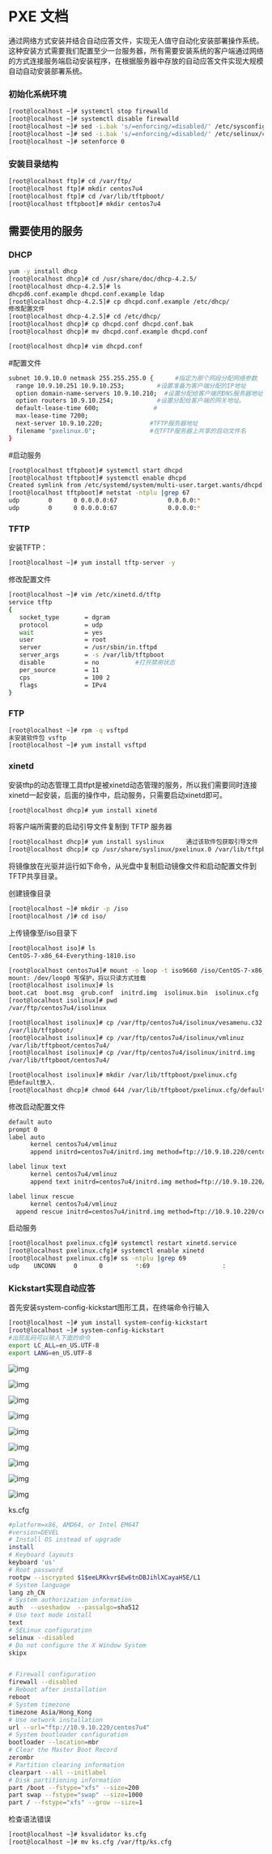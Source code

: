 # **PXE** **文档**

通过网络方式安装并结合自动应答文件，实现无人值守自动化安装部署操作系统。这种安装方式需要我们配置至少一台服务器，所有需要安装系统的客户端通过网络 的方式连接服务端启动安装程序，在根据服务器中存放的自动应答文件实现大规模自动自动安装部署系统。

### **初始化系统环境**

```Bash
[root@localhost ~]# systemctl stop firewalld
[root@localhost ~]# systemctl disable firewalld
[root@localhost ~]# sed -i.bak 's/=enforcing/=disabled/' /etc/sysconfig/selinux
[root@localhost ~]# sed -i.bak 's/=enforcing/=disabled/' /etc/selinux/config
[root@localhost ~]# setenforce 0
```

### **安装目录结构**

```Bash
[root@localhost ftp]# cd /var/ftp/
[root@localhost ftp]# mkdir centos7u4
[root@localhost ftp]# cd /var/lib/tftpboot/
[root@localhost tftpboot]# mkdir centos7u4
```

## **需要使用的服务**

### **DHCP**

```Bash
yum -y install dhcp 
[root@localhost dhcp]# cd /usr/share/doc/dhcp-4.2.5/
[root@localhost dhcp-4.2.5]# ls
dhcpd6.conf.example dhcpd.conf.example ldap
[root@localhost dhcp-4.2.5]# cp dhcpd.conf.example /etc/dhcp/
修改配置文件
[root@localhost dhcp-4.2.5]# cd /etc/dhcp/
[root@localhost dhcp]# cp dhcpd.conf dhcpd.conf.bak
[root@localhost dhcp]# mv dhcpd.conf.example dhcpd.conf

[root@localhost dhcp]# vim dhcpd.conf
```

\#配置文件

```Bash
subnet 10.9.10.0 netmask 255.255.255.0 {      #指定为那个网段分配网络参数
  range 10.9.10.251 10.9.10.253;         #设置准备为客户端分配的IP地址
  option domain-name-servers 10.9.10.210;  #设置分配给客户端的DNS服务器地址
  option routers 10.9.10.254;            #设置分配给客户端的网关地址。
  default-lease-time 600;               #
  max-lease-time 7200;
  next-server 10.9.10.220;             #TFTP服务器地址
  filename "pxelinux.0";               #在TFTP服务器上共享的启动文件名
}
```

\#启动服务

```Bash
[root@localhost tftpboot]# systemctl start dhcpd
[root@localhost tftpboot]# systemctl enable dhcpd
Created symlink from /etc/systemd/system/multi-user.target.wants/dhcpd.service to /usr/lib/systemd/system/dhcpd.service.
[root@localhost tftpboot]# netstat -ntplu |grep 67
udp        0      0 0.0.0.0:67              0.0.0.0:*                           116439/dhcpd
udp        0      0 0.0.0.0:67              0.0.0.0:*                           2932/dnsmasq
```

### **TFTP**

安装TFTP：

```Bash
[root@localhost ~]# yum install tftp-server -y
```

修改配置文件

```Bash
[root@localhost ~]# vim /etc/xinetd.d/tftp
service tftp
{
   socket_type       = dgram
   protocol          = udp
   wait              = yes
   user              = root
   server            = /usr/sbin/in.tftpd
   server_args       = -s /var/lib/tftpboot
   disable           = no          #打开禁用状态
   per_source        = 11
   cps               = 100 2
   flags             = IPv4
}
```

### **FTP**

```Bash
[root@localhost ~]# rpm -q vsftpd
未安装软件包 vsftp
[root@localhost ~]# yum install vsftpd
```

### **xinetd**

安装tftp的动态管理工具tfpt是被xinetd动态管理的服务，所以我们需要同时连接xinetd一起安装，后面的操作中，启动服务，只需要启动xinetd即可。

```Bash
[root@localhost dhcp]# yum install xinetd
```

将客户端所需要的启动引导文件复制到 TFTP 服务器

```Bash
[root@localhost dhcp]# yum install syslinux      通过该软件包获取引导文件
[root@localhost dhcp]# cp /usr/share/syslinux/pxelinux.0 /var/lib/tftpboot/
```

将镜像放在光驱并运行如下命令，从光盘中复制启动镜像文件和启动配置文件到TFTP共享目录。

创建镜像目录

```Bash
[root@localhost ~]# mkdir -p /iso
[root@localhost /]# cd iso/
```

上传镜像至/iso目录下

```Bash
[root@localhost iso]# ls
CentOS-7-x86_64-Everything-1810.iso

[root@localhost centos7u4]# mount -o loop -t iso9660 /iso/CentOS-7-x86_64-Everything-1810.iso /var/ftp/centos7u4
mount: /dev/loop0 写保护，将以只读方式挂载
[root@localhost isolinux]# ls
boot.cat  boot.msg  grub.conf  initrd.img  isolinux.bin  isolinux.cfg  memtest  splash.png  TRANS.TBL  vesamenu.c32  vmlinuz
[root@localhost isolinux]# pwd
/var/ftp/centos7u4/isolinux

[root@localhost isolinux]# cp /var/ftp/centos7u4/isolinux/vesamenu.c32
/var/lib/tftpboot/
[root@localhost isolinux]# cp /var/ftp/centos7u4/isolinux/vmlinuz
/var/lib/tftpboot/centos7u4/
[root@localhost isolinux]# cp /var/ftp/centos7u4/isolinux/initrd.img
/var/lib/tftpboot/centos7u4/

[root@localhost isolinux]# mkdir /var/lib/tftpboot/pxelinux.cfg
把default放入.
[root@localhost dhcp]# chmod 644 /var/lib/tftpboot/pxelinux.cfg/default
```

修改启动配置文件

```Bash
default auto
prompt 0
label auto
      kernel centos7u4/vmlinuz
      append initrd=centos7u4/initrd.img method=ftp://10.9.10.220/centos7u4 ks=ftp://10.9.10.220/centos-7-ks.cfg

label linux text
      kernel centos7u4/vmlinuz
      append text initrd=centos7u4/initrd.img method=ftp://10.9.10.220/centos7u4 ks=ftp://10.9.10.220/centos-7-ks.cfg

label linux rescue
      kernel centos7u4/vmlinuz
  append rescue initrd=centos7u4/initrd.img method=ftp://10.9.10.220/centos7u4 ks=ftp://10.9.10.220/centos-7-ks.cfg
```

启动服务

```Bash
[root@localhost pxelinux.cfg]# systemctl restart xinetd.service
[root@localhost pxelinux.cfg]# systemctl enable xinetd
[root@localhost pxelinux.cfg]# ss -ntplu |grep 69
udp    UNCONN     0      0         *:69                    :                   users:(("xinetd",pid=3131,fd=5))
```

### Kickstart实现自动应答

首先安装system-config-kickstart图形工具，在终端命令行输入

```Bash
[root@localhost ~]# yum install system-config-kickstart
[root@localhost ~]# system-config-kickstart
#出现乱码可以输入下面的命令
export LC_ALL=en_US.UTF-8
export LANG=en_US.UTF-8
```

![img](https://momenta.feishu.cn/space/api/box/stream/download/asynccode/?code=OTBlNTNmZDlmNTRlNGVmNGI5MWIwNTM3MTM0ZjFhMjVfQ0tqTEdqbUxkRlhPR2FYeEszVTVpRmppS05Cb2wwS2dfVG9rZW46Unp4OGI2M2U4bzA3VGF4ZEg2eGNCNFdwblRkXzE3MTI4OTQ3NTk6MTcxMjg5ODM1OV9WNA)

![img](https://momenta.feishu.cn/space/api/box/stream/download/asynccode/?code=Y2ZlNjUxZTM2NmEwODhkZThhZTE3MjZmNWE3Y2Q1MTNfRDcxdE5vdXlBMDgwWElObTFERkt3MXFZQm9WdEdFSUpfVG9rZW46VnNDZGJUaDU4b09VRjJ4Wlcwa2NxaUwxbmhhXzE3MTI4OTQ3NTk6MTcxMjg5ODM1OV9WNA)

![img](https://momenta.feishu.cn/space/api/box/stream/download/asynccode/?code=ODQ3ZWIzYzE1ODJiMzA0ZjA3YWY4ZTZjNzM1NjExMmNfTjdPcEtUWFRJR05SaFBTNzlUYWM2d3dMMlNLeFBkaHdfVG9rZW46WDlra2JVUmJab1FNSTV4UzU3bWMzQkpnbldiXzE3MTI4OTQ3NTk6MTcxMjg5ODM1OV9WNA)

![img](https://momenta.feishu.cn/space/api/box/stream/download/asynccode/?code=ZTY2ZWVkZmVmZWI3MWQ2OWVjOWU0NzEwNGFlMjQyZmFfWEswY1BiYktaSjBYT1ZuN0czcWFKeVZaSVdwdmhSdk5fVG9rZW46UlJqYmIwT05hbzJmYzN4WXFSVGNZdnVBbjZkXzE3MTI4OTQ3NTk6MTcxMjg5ODM1OV9WNA)

![img](https://momenta.feishu.cn/space/api/box/stream/download/asynccode/?code=ZWRkNmFmZTNjNzNkNzNkYTMzNmFmMTFlZWVlNzNiODVfOTA2azRvRWk2TXJrYTdlbm9ObDRuYVVIZ3pmNzltbmlfVG9rZW46RUhTRGJtY2hCb2FtUEN4WjVaeWNzQndjbk9oXzE3MTI4OTQ3NTk6MTcxMjg5ODM1OV9WNA)

![img](https://momenta.feishu.cn/space/api/box/stream/download/asynccode/?code=OGMwYjQ4NDkwYmM3MTdlNWE0NWE3MmI0MjQzNmEzZmNfc0g4a2p1TGxuRXRUcXo0dENUamU4NWJJVFhVNkgxQjVfVG9rZW46QkM0dmJWcHpZb2JEdUh4cXdZaGN3WFRRbnZlXzE3MTI4OTQ3NTk6MTcxMjg5ODM1OV9WNA)

![img](https://momenta.feishu.cn/space/api/box/stream/download/asynccode/?code=M2M2MDkwMWEyMzMwNzc0YzY2YWZlNWIxZDMyNTYzYmVfR240Z0kxRUx0Z21QcXJ2aWdUU1lBWkRMUVBmaXhqNmxfVG9rZW46TlVPYWIzdE02b0V1b2J4M01iQmNPQmFIbm5jXzE3MTI4OTQ3NTk6MTcxMjg5ODM1OV9WNA)

![img](https://momenta.feishu.cn/space/api/box/stream/download/asynccode/?code=ZGU2YWYwYWQwMjFlZDc1MWUxZGQ3NTUwNmI2YWNiMzJfclZjYW1pUTV5eW1PMndSM08wSUdqeWpxdDRkY0lSa3RfVG9rZW46SURlbGJHaGlMb0psMXh4eWF6M2NidjVLblpnXzE3MTI4OTQ3NTk6MTcxMjg5ODM1OV9WNA)

![img](https://momenta.feishu.cn/space/api/box/stream/download/asynccode/?code=Y2M5YTU5OGQ2ODAwZmUyN2NmOWNiODk0ODQ3Y2EyZmJfRjN4VEg1Q25VSEJsYVpYazZkR2hCemd2ekpZc1c1UzVfVG9rZW46RTQ2WGJtc3dNbzl2VFZ4SndmRWNnblZ3bkhnXzE3MTI4OTQ3NTk6MTcxMjg5ODM1OV9WNA)

ks.cfg

```Bash
#platform=x86, AMD64, or Intel EM64T
#version=DEVEL
# Install OS instead of upgrade
install
# Keyboard layouts
keyboard 'us'
# Root password
rootpw --iscrypted $1$eeLRKkvr$Ew6tnDBJihlXCayaH5E/L1
# System language
lang zh_CN
# System authorization information
auth  --useshadow  --passalgo=sha512
# Use text mode install
text
# SELinux configuration
selinux --disabled
# Do not configure the X Window System
skipx


# Firewall configuration
firewall --disabled
# Reboot after installation
reboot
# System timezone
timezone Asia/Hong_Kong
# Use network installation
url --url="ftp://10.9.10.220/centos7u4"
# System bootloader configuration
bootloader --location=mbr
# Clear the Master Boot Record
zerombr
# Partition clearing information
clearpart --all --initlabel
# Disk partitioning information
part /boot --fstype="xfs" --size=200
part swap --fstype="swap" --size=1000
part / --fstype="xfs" --grow --size=1
```

检查语法错误

```Bash
[root@localhost ~]# ksvalidator ks.cfg
[root@localhost ~]# mv ks.cfg /var/ftp/ks.cfg
```
